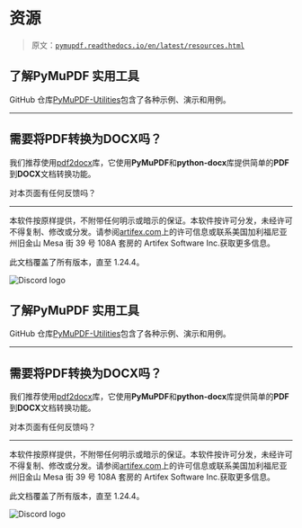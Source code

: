 # 资源

> 原文：[`pymupdf.readthedocs.io/en/latest/resources.html`](https://pymupdf.readthedocs.io/en/latest/resources.html)

## 了解**PyMuPDF 实用工具**

GitHub 仓库[PyMuPDF-Utilities](https://github.com/pymupdf/PyMuPDF-Utilities)包含了各种示例、演示和用例。

* * *

## 需要将**PDF**转换为**DOCX**吗？

我们推荐使用[pdf2docx](https://pdf2docx.readthedocs.io/en/latest/)库，它使用**PyMuPDF**和**python-docx**库提供简单的**PDF**到**DOCX**文档转换功能。

对本页面有任何反馈吗？

* * *

本软件按原样提供，不附带任何明示或暗示的保证。本软件按许可分发，未经许可不得复制、修改或分发。请参阅[artifex.com](https://www.artifex.com?utm_source=rtd-pymupdf&utm_medium=rtd&utm_content=footer-link)上的许可信息或联系美国加利福尼亚州旧金山 Mesa 街 39 号 108A 套房的 Artifex Software Inc.获取更多信息。

此文档覆盖了所有版本，直至 1.24.4。

![Discord logo](https://discord.gg/TSpYGBW4eq)

## 了解**PyMuPDF 实用工具**

GitHub 仓库[PyMuPDF-Utilities](https://github.com/pymupdf/PyMuPDF-Utilities)包含了各种示例、演示和用例。

* * *

## 需要将**PDF**转换为**DOCX**吗？

我们推荐使用[pdf2docx](https://pdf2docx.readthedocs.io/en/latest/)库，它使用**PyMuPDF**和**python-docx**库提供简单的**PDF**到**DOCX**文档转换功能。

对本页面有任何反馈吗？

* * *

本软件按原样提供，不附带任何明示或暗示的保证。本软件按许可分发，未经许可不得复制、修改或分发。请参阅[artifex.com](https://www.artifex.com?utm_source=rtd-pymupdf&utm_medium=rtd&utm_content=footer-link)上的许可信息或联系美国加利福尼亚州旧金山 Mesa 街 39 号 108A 套房的 Artifex Software Inc.获取更多信息。

此文档覆盖了所有版本，直至 1.24.4。

![Discord logo](https://discord.gg/TSpYGBW4eq)
